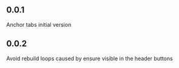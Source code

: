 ## 0.0.1
Anchor tabs initial version
## 0.0.2
Avoid rebuild loops caused by ensure visible in the header buttons